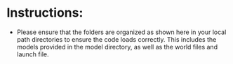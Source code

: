# Instructions:
- Please ensure that the folders are organized as shown here in your local path directories to ensure the code loads correctly. This includes the models provided in the model directory, as well as the world files and launch file.